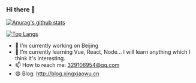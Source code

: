 ### Hi there 👋

<!--
**XingXiaoWu/XingXiaoWu** is a ✨ _special_ ✨ repository because its `README.md` (this file) appears on your GitHub profile.

- 🔭 I’m currently working on Beijing
- 🌱 I’m currently learning Vue, React, Node... 
- 👯 I’m looking to collaborate on ...
- 🤔 I’m looking for help with ...
- 💬 Ask me about ...
- 📫 How to reach me: 329106954@qq.com
- 😄 Pronouns: ...
- ⚡ Fun fact: ...
-->
[![Anurag's github stats](https://github-readme-stats.vercel.app/api?username=xingxiaowu)](https://github.com/XingXiaoWu)

[![Top Langs](https://github-readme-stats.vercel.app/api/top-langs/?username=xingxiaowu&hide=html,css,c,c++)](https://github.com/XingXiaoWu)

- 🔭 I’m currently working on Beijing
- 🌱 I’m currently learning Vue, React, Node... I will learn anything which I think it's interesting.
- 📫 How to reach me: 329106954@qq.com
- 😄 Blog: http://blog.xingxiaowu.cn
